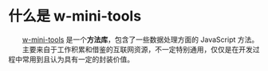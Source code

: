 # 什么是 w-mini-tools

&emsp;&emsp;[w-mini-tools](https://github.com/Waynefong/w-mini-tools) 是一个**方法库**，包含了一些数据处理方面的 JavaScript 方法。  
&emsp;&emsp;主要来自于工作积累和借鉴的互联网资源，不一定特别通用，仅仅是在开发过程中常用到且认为具有一定的封装价值。
